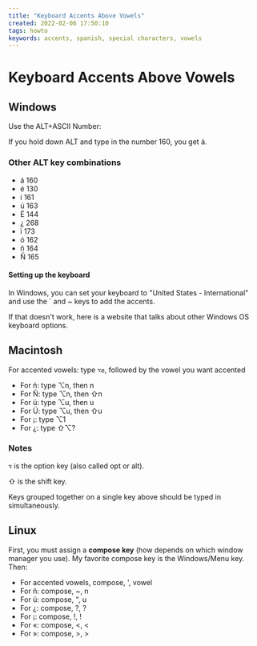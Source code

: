 ```yaml
---
title: "Keyboard Accents Above Vowels"
created: 2022-02-06 17:50:10
tags: howto
keywords: accents, spanish, special characters, vowels
---
```


# Keyboard Accents Above Vowels

## Windows

Use the ALT+ASCII Number:

If you hold down ALT and type in the number 160, you get á.

### Other ALT key combinations

- á 160
- é 130  
- í 161
- ú 163
- É 144  
- ¿ 268
- ì 173
- ó 162
- ñ 164
- Ñ 165

#### Setting up the keyboard

In Windows, you can set your keyboard to "United States - International" and use the ` and ~ keys to add the accents.

If that doesn't work, here is a website that talks about other Windows OS keyboard options.

## Macintosh

For accented vowels: type `⌥e`, followed by the vowel you want accented

- For ñ: type ⌥n, then n
- For Ñ: type ⌥n, then ⇧n
- For ü: type ⌥u, then u
- For Ü: type ⌥u, then ⇧u
- For ¡: type ⌥1
- For ¿: type ⇧⌥?

### Notes

`⌥` is the option key (also called opt or alt).

⇧ is the shift key.

Keys grouped together on a single key above should be typed in simultaneously.

## Linux

First, you must assign a **compose key** (how depends on which window manager you use). My favorite compose key is the Windows/Menu key. Then:

- For accented vowels, compose, ', vowel
- For ñ: compose, ~, n
- For ü: compose, ", u
- For ¿: compose, ?, ?
- For ¡: compose, !, !
- For «: compose, <, <
- For »: compose, >, >
